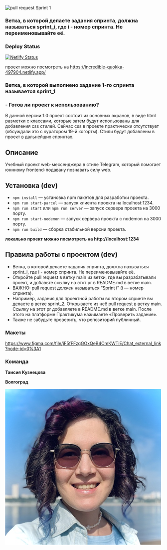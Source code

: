 
![pull request Sprint 1](https://github.com/TaisKuz/middle.messenger.praktikum.yandex/pull/2)

### Ветка, в которой делаете задания спринта, должна называться sprint_i, где i - номер спринта. Не переименовывайте её.


### Deploy Status

[![Netlify Status](https://api.netlify.com/api/v1/badges/ac8d08ad-9aa7-4380-a879-bb6bb4941e85/deploy-status)](https://app.netlify.com/sites/incredible-quokka-497904/deploys)

проект можно посмотреть на https://incredible-quokka-497904.netlify.app/



### Ветка, в которой выполнено задание 1-го спринта называется sprint_1

### - Готов ли проект к использованию?
В данной версии 1.0 проект состоит из основных экранов, в виде html разметки с классами, которые затем будут использованы для добавления css стилей. Сейчас css в проекте практически отсутствует (обсуждали это с куратором 19-й когорты).
Стили будут добавлены в проект в дальнейших спринтах.


## Описание
Учебный проект web-мессенджера в стиле Telegram, который помогает юннному frontend-подавану познавать силу web.


## Установка (dev)
- `npm install` — установка npm пакетов для разработки проекта.
- `npm run start-parcel` — запуск клиента проекта на localhost:1234.
- `npm run start` или `npm run server` — запуск сервера проекта на 3000 порту.
- `npm run start-nodemon` — запуск сервера проекта с nodemon на 3000 порту.
- `npm run build` — сборка стабильной версии проекта.

**локально проект можно посмотреть на http://localhost:1234**

## **Правила работы с проектом (dev)**

- Ветка, в которой делаете задания спринта, должна называться sprint_i, где i - номер спринта. Не переименовывайте её.
- Откройте pull request в ветку main из ветки, где вы разрабатывали проект, и добавьте ссылку на этот pr в README.md в ветке main.
- ВАЖНО: pull request должен называться “Sprint i” (i — номер спринта).
- Например, задания для проектной работы во втором спринте вы делаете в ветке sprint_2. Открываете из неё pull request в ветку main. Ссылку на этот pr добавляете в README.md в ветке main. После этого на платформе Практикума нажимаете «Проверить задание».
- Также не забудьте проверить, что репозиторий публичный.

### **Макеты**
https://www.figma.com/file/jF5fFFzgGOxQeB4CmKWTiE/Chat_external_link?node-id=0%3A1

### **Команда**

**Таисия Кузнецова**

**Волгоград**

![Таисия Кузнецова](https://github.com/TaisKuz/middle.messenger.praktikum.yandex/blob/sprint_1/static/assets/taisiia_kuznetsova.jpg)
